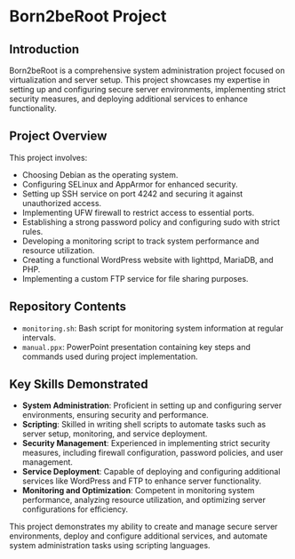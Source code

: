 # Born2beRoot Project

## Introduction
Born2beRoot is a comprehensive system administration project focused on virtualization and server setup. This project showcases my expertise in setting up and configuring secure server environments, implementing strict security measures, and deploying additional services to enhance functionality.

## Project Overview
This project involves:
- Choosing Debian as the operating system.
- Configuring SELinux and AppArmor for enhanced security.
- Setting up SSH service on port 4242 and securing it against unauthorized access.
- Implementing UFW firewall to restrict access to essential ports.
- Establishing a strong password policy and configuring sudo with strict rules.
- Developing a monitoring script to track system performance and resource utilization.
- Creating a functional WordPress website with lighttpd, MariaDB, and PHP.
- Implementing a custom FTP service for file sharing purposes.

## Repository Contents
- `monitoring.sh`: Bash script for monitoring system information at regular intervals.
- `manual.ppx`: PowerPoint presentation containing key steps and commands used during project implementation.

## Key Skills Demonstrated
- **System Administration**: Proficient in setting up and configuring server environments, ensuring security and performance.
- **Scripting**: Skilled in writing shell scripts to automate tasks such as server setup, monitoring, and service deployment.
- **Security Management**: Experienced in implementing strict security measures, including firewall configuration, password policies, and user management.
- **Service Deployment**: Capable of deploying and configuring additional services like WordPress and FTP to enhance server functionality.
- **Monitoring and Optimization**: Competent in monitoring system performance, analyzing resource utilization, and optimizing server configurations for efficiency.

This project demonstrates my ability to create and manage secure server environments, deploy and configure additional services, and automate system administration tasks using scripting languages.
